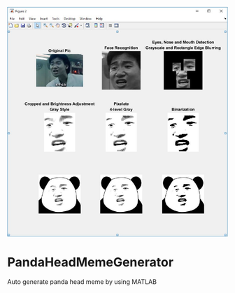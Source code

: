 ![Title Image](https://github.com/chouj/PandaHeadMemeGenerator/blob/master/GeshenMemeTitleImage.jpg?raw=true)
# PandaHeadMemeGenerator
Auto generate panda head meme by using MATLAB
